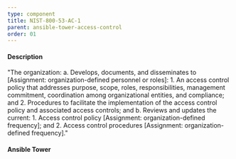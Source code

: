 ```yaml
---
type: component
title: NIST-800-53-AC-1
parent: ansible-tower-access-control
order: 01
---
```


#### Description
"The organization:
  a.  Develops, documents, and disseminates to [Assignment: organization-defined personnel or roles]:
    1.  An access control policy that addresses purpose, scope, roles, responsibilities, management commitment, coordination among organizational entities, and compliance; and
    2.  Procedures to facilitate the implementation of the access control policy and associated access controls; and
  b.  Reviews and updates the current:
    1.  Access control policy [Assignment: organization-defined frequency]; and
    2.  Access control procedures [Assignment: organization-defined frequency]."
#### Ansible Tower

